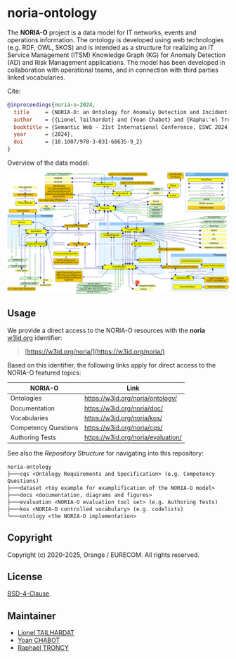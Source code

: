 # noria-ontology

The **NORIA-O** project is a data model for IT networks, events and operations information.
The ontology is developed using web technologies (e.g. RDF, OWL, SKOS) and is intended as a structure for realizing an IT Service Management (ITSM) Knowledge Graph (KG) for Anomaly Detection (AD) and Risk Management applications.
The model has been developed in collaboration with operational teams, and in connection with third parties linked vocabularies.

Cite:

```bibtex
@inproceedings{noria-o-2024,
  title     = {NORIA-O: an Ontology for Anomaly Detection and Incident Management in ICT Systems},
  author    = {{Lionel Tailhardat} and {Yoan Chabot} and {Rapha\"el Troncy}},
  booktitle = {Semantic Web - 21st International Conference, ESWC 2024, Hersonissos, Crete, Greece, May 26 - 30, 2024, Proceedings},
  year      = {2024},
  doi       = {10.1007/978-3-031-60635-9_2}
}
```

Overview of the data model:

![NORIA-O diagram](docs/diagrams/noria-ontology-overview.png)

## Usage

We provide a direct access to the NORIA-O resources with the **noria** [w3id.org](https://w3id.org/) identifier:
> [https://w3id.org/noria/](https://w3id.org/noria/)

Based on this identifier, the following links apply for direct access to the NORIA-O featured topics:

| NORIA-O              | Link                               |
|----------------------|------------------------------------|
| Ontologies           | https://w3id.org/noria/ontology/   |
| Documentation        | https://w3id.org/noria/doc/        |
| Vocabularies         | https://w3id.org/noria/kos/        |
| Competency Questions | https://w3id.org/noria/cqs/        |
| Authoring Tests      | https://w3id.org/noria/evaluation/ |

See also the *Repository Structure* for navigating into this repository:
```
noria-ontology
├───cqs <Ontology Requirements and Specification> (e.g. Competency Questions)
├───dataset <toy example for examplification of the NORIA-O model>
├───docs <documentation, diagrams and figures>
├───evaluation <NORIA-O evaluation tool set> (e.g. Authoring Tests)
├───kos <NORIA-O controlled vocabulary> (e.g. codelists)
└───ontology <the NORIA-O implementation>
```

## Copyright

Copyright (c) 2020-2025, Orange / EURECOM. All rights reserved.

## License

[BSD-4-Clause](LICENSE.txt).

## Maintainer

* [Lionel TAILHARDAT](mailto:lionel.tailhardat@orange.com)
* [Yoan CHABOT](mailto:yoan.chabot@orange.com)
* [Raphaël TRONCY](mailto:raphael.troncy@eurecom.fr)